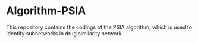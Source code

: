 # Algorithm-PSIA

This repository contains the codings of the PSIA algorithm, which is used to identify subnetworks in drug similarity network
